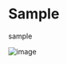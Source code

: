 # Sample
sample

![image](https://github.com/yaswanthmedisetti/Sample/assets/155810198/a4a88673-6549-49c8-8059-d8d5e546690b)
